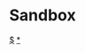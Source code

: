 # Sandbox

<div id="sandbox"$$: isSnippet && '{{ 0| }}' ? ' data="{{ 0| }}"' : '' $$></div>

[$](https://cdn.jsdelivr.net/gh/akrisrn/v-no-page-component@0.1.1/dist/scripts/sandbox.js)
[*](https://cdn.jsdelivr.net/gh/akrisrn/v-no-page-component@0.1.1/dist/styles/sandbox.css)

